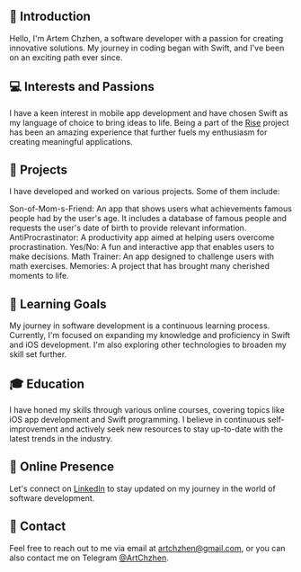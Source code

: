 ## 👋 Introduction
Hello, I'm Artem Chzhen, a software developer with a passion for creating innovative solutions. My journey in coding began with Swift, and I've been on an exciting path ever since.

## 💻 Interests and Passions
I have a keen interest in mobile app development and have chosen Swift as my language of choice to bring ideas to life. Being a part of the [Rise](https://rise.vladimirbrejcha.com) project has been an amazing experience that further fuels my enthusiasm for creating meaningful applications.

## 📱 Projects
I have developed and worked on various projects. Some of them include:

Son-of-Mom-s-Friend: An app that shows users what achievements famous people had by the user's age. It includes a database of famous people and requests the user's date of birth to provide relevant information.
AntiProcrastinator: A productivity app aimed at helping users overcome procrastination.
Yes/No: A fun and interactive app that enables users to make decisions.
Math Trainer: An app designed to challenge users with math exercises.
Memories: A project that has brought many cherished moments to life.

## 🎯 Learning Goals
My journey in software development is a continuous learning process. Currently, I'm focused on expanding my knowledge and proficiency in Swift and iOS development. I'm also exploring other technologies to broaden my skill set further.

## 🎓 Education
I have honed my skills through various online courses, covering topics like iOS app development and Swift programming. I believe in continuous self-improvement and actively seek new resources to stay up-to-date with the latest trends in the industry.

## 🔗 Online Presence
Let's connect on [LinkedIn](https://www.linkedin.com/in/artem-chzhen-2926b7264/) to stay updated on my journey in the world of software development.

## 📧 Contact
Feel free to reach out to me via email at [artchzhen@gmail.com](mailto:artchzhen@gmail.com), or you can also contact me on Telegram [@ArtChzhen](https://t.me/ArtChzhen).
